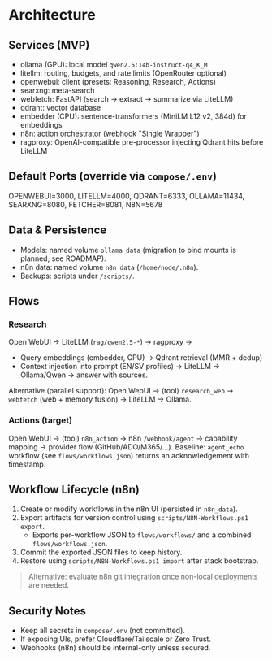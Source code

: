 # Architecture

## Services (MVP)
- ollama (GPU): local model `qwen2.5:14b-instruct-q4_K_M`
- litellm: routing, budgets, and rate limits (OpenRouter optional)
- openwebui: client (presets: Reasoning, Research, Actions)
- searxng: meta-search
- webfetch: FastAPI (search -> extract -> summarize via LiteLLM)
- qdrant: vector database
- embedder (CPU): sentence-transformers (MiniLM L12 v2, 384d) for embeddings
- n8n: action orchestrator (webhook "Single Wrapper")
- ragproxy: OpenAI-compatible pre-processor injecting Qdrant hits before LiteLLM

## Default Ports (override via `compose/.env`)
OPENWEBUI=3000, LITELLM=4000, QDRANT=6333, OLLAMA=11434, SEARXNG=8080, FETCHER=8081, N8N=5678

## Data & Persistence
- Models: named volume `ollama_data` (migration to bind mounts is planned; see ROADMAP).
- n8n data: named volume `n8n_data` (`/home/node/.n8n`).
- Backups: scripts under `/scripts/`.

## Flows

### Research
Open WebUI -> LiteLLM (`rag/qwen2.5-*`) -> ragproxy ->
  - Query embeddings (embedder, CPU) -> Qdrant retrieval (MMR + dedup)
  - Context injection into prompt (EN/SV profiles)
-> LiteLLM -> Ollama/Qwen -> answer with sources.

Alternative (parallel support):
Open WebUI -> (tool) `research_web` -> `webfetch` (web + memory fusion) -> LiteLLM -> Ollama.

### Actions (target)
Open WebUI -> (tool) `n8n_action` -> n8n `/webhook/agent` -> capability mapping -> provider flow (GitHub/ADO/M365/...).
Baseline: `agent_echo` workflow (see `flows/workflows.json`) returns an acknowledgement with timestamp.

## Workflow Lifecycle (n8n)
1. Create or modify workflows in the n8n UI (persisted in `n8n_data`).
2. Export artifacts for version control using `scripts/N8N-Workflows.ps1 export`.
   - Exports per-workflow JSON to `flows/workflows/` and a combined `flows/workflows.json`.
3. Commit the exported JSON files to keep history.
4. Restore using `scripts/N8N-Workflows.ps1 import` after stack bootstrap.

> Alternative: evaluate n8n git integration once non-local deployments are needed.

## Security Notes
- Keep all secrets in `compose/.env` (not committed).
- If exposing UIs, prefer Cloudflare/Tailscale or Zero Trust.
- Webhooks (n8n) should be internal-only unless secured.

